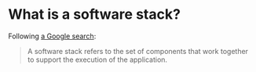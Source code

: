 # What is a software stack?

Following [a Google search](https://www.sumologic.com/glossary/software-stack/):

> A software stack refers to the set of components that 
> work together to support the execution of the application.

